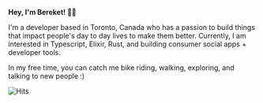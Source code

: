 **Hey, I'm Bereket! 👋🏽**

I'm a developer based in Toronto, Canada who has a passion to build things that impact people's day to day lives to make them better. Currently, I am interested in Typescript, Elixir, Rust, and building consumer social apps + developer tools.

In my free time, you can catch me bike riding, walking, exploring, and talking to new people :)

![Hits](https://hits-app.vercel.app/hits?url=https://github.com/heybereket&bgRight=FAA0A0&bgLeft=555)
